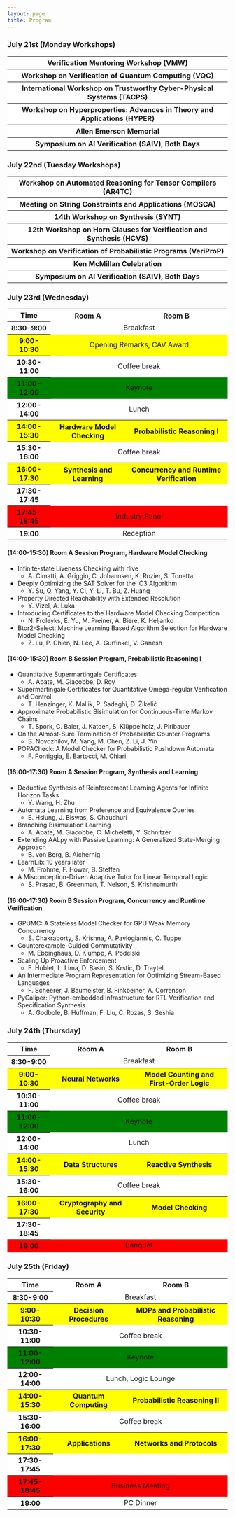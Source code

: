 ```yaml
---
layout: page
title: Program
---
```

<style>
    .workshop {
        text-align: center;
    }
    .workshop th {
        background: white;
        word-wrap: break-word;
        text-align: center;
    }

</style>

### July 21st (Monday Workshops)
<div class="workshop">

<table>
    <tr>
        <th>Verification Mentoring Workshop (VMW)</th>
    </tr>
    <tr>
        <th>Workshop on Verification of Quantum Computing (VQC)</th>
    </tr>
    <tr>
        <th>International Workshop on Trustworthy Cyber-Physical Systems (TACPS)</th>
    </tr>
    <tr>
        <th>Workshop on Hyperproperties: Advances in Theory and Applications (HYPER)</th>
    </tr>
    <tr>
        <th>Allen Emerson Memorial</th>
    </tr>
    <tr>
        <th>Symposium on AI Verification (SAIV), Both Days</th>
    </tr>
</table>
</div>

### July 22nd (Tuesday Workshops)

<div class="workshop">

<table>
    <tr>
        <th>Workshop on Automated Reasoning for Tensor Compilers (AR4TC)</th>
    </tr>
    <tr>
        <th>Meeting on String Constraints and Applications (MOSCA)</th>
    </tr>
    <tr>
        <th>14th Workshop on Synthesis (SYNT)</th>
    </tr>
    <tr>
        <th>12th Workshop on Horn Clauses for Verification and Synthesis (HCVS)</th>
    </tr>
    <tr>
        <th>Workshop on Verification of Probabilistic Programs (VeriProP)</th>
    </tr>
    <tr>
        <th>Ken McMillan Celebration</th>
    </tr>
    <tr>
        <th>Symposium on AI Verification (SAIV), Both Days</th>
    </tr>
</table>
</div>

### July 23rd (Wednesday)

<style>
    .schedule {
        text-align: center;
    }
    .schedule th {
        word-wrap: break-word;
        text-align: center;
    }
    .schedule td {
        word-wrap: break-word;
        text-align: center;
    }
    .schedule tr:nth-child(1) { background: white; }
    .schedule tr:nth-child(2) { background: white; }
    .schedule tr:nth-child(3) { background: yellow; }
    .schedule tr:nth-child(4) { background: white; }
    .schedule tr:nth-child(5) { background: green; }
    .schedule tr:nth-child(6) { background: white; }
    .schedule tr:nth-child(7) { background: yellow; }
    .schedule tr:nth-child(8) { background: white; }
    .schedule tr:nth-child(9) { background: yellow; }
    .schedule tr:nth-child(10) { background: white; }
    .schedule tr:nth-child(11) { background: red; }
    .schedule tr:nth-child(12) { background: white; }

</style>

<div class="schedule">

<table>
    <tr>
        <th>Time</th>
        <th>Room A</th>
        <th>Room B</th>
    </tr>
    <tr>
        <th>8:30-9:00</th>
        <td colspan="2">Breakfast</td>
    </tr>
    <tr>
        <th>9:00-10:30</th>
        <td colspan="2">Opening Remarks; CAV Award</td>
    </tr>
    <tr>
        <th>10:30-11:00</th>
        <td colspan="2">Coffee break</td>
    </tr>
    <tr>
        <th>11:00-12:00</th>
        <td colspan="2">Keynote</td>
    </tr>
    <tr>
        <th>12:00-14:00</th>
        <td colspan="2">Lunch</td>
    </tr>
    <tr>
        <th>14:00-15:30</th>
        <th> Hardware Model Checking </th>
        <th> Probabilistic Reasoning I </th>
    </tr>
    <tr>
        <th>15:30-16:00</th>
        <td colspan="2" >Coffee break</td>
    </tr>
    <tr>
        <th>16:00-17:30</th>
        <th>Synthesis and Learning</th>
        <th>Concurrency and Runtime Verification</th>
    </tr>
    <tr>
        <th>17:30-17:45</th>
        <td colspan="2" > </td>
    </tr>
    <tr>
        <th>17:45-18:45</th>
        <td colspan="2" > Industry Panel </td>
    </tr>
    <tr>
        <th>19:00</th>
        <td colspan="2" > Reception </td>
    </tr>
</table>	

</div>

#### (14:00-15:30) Room A Session Program, Hardware Model Checking
* Infinite-state Liveness Checking with rlive
    - A. Cimatti, A. Griggio, C. Johannsen, K. Rozier, S. Tonetta
* Deeply Optimizing the SAT Solver for the IC3 Algorithm
    - Y. Su, Q. Yang, Y. Ci, Y. Li, T. Bu, Z. Huang
* Property Directed Reachability with Extended Resolution
    - Y. Vizel, A. Luka
* Introducing Certificates to the Hardware Model Checking Competition
    - N. Froleyks, E. Yu, M. Preiner, A. Biere, K. Heljanko
* Btor2-Select: Machine Learning Based Algorithm Selection for Hardware Model Checking
    - Z. Lu, P. Chien, N. Lee, A. Gurfinkel, V. Ganesh
    
#### (14:00-15:30) Room B Session Program, Probabilistic Reasoning I
* Quantitative Supermartingale Certificates
    - A. Abate, M. Giacobbe, D. Roy 
* Supermartingale Certificates for Quantitative Omega-regular Verification and Control
    - T. Henzinger, K. Mallik, P. Sadeghi, Đ. Žikelić 
* Approximate Probabilistic Bisimulation for Continuous-Time Markov Chains
    - T. Spork, C. Baier, J. Katoen, S. Klüppelholz, J. Piribauer 
* On the Almost-Sure Termination of Probabilistic Counter Programs
    - S. Novozhilov, M. Yang, M. Chen, Z. Li, J. Yin 
* POPACheck: A Model Checker for Probabilistic Pushdown Automata
    - F. Pontiggia, E. Bartocci, M. Chiari

#### (16:00-17:30) Room A Session Program, Synthesis and Learning
* Deductive Synthesis of Reinforcement Learning Agents for Infinite Horizon Tasks
    - Y. Wang, H. Zhu
* Automata Learning from Preference and Equivalence Queries
    - E. Hsiung, J. Biswas, S. Chaudhuri
* Branching Bisimulation Learning
    - A. Abate, M. Giacobbe, C. Micheletti, Y. Schnitzer
* Extending AALpy with Passive Learning: A Generalized State-Merging Approach
    - B. von Berg, B. Aichernig
* LearnLib: 10 years later
    - M. Frohme, F. Howar, B. Steffen
* A Misconception-Driven Adaptive Tutor for Linear Temporal Logic
    - S. Prasad, B. Greenman, T. Nelson, S. Krishnamurthi

#### (16:00-17:30) Room B Session Program, Concurrency and Runtime Verification
* GPUMC: A Stateless Model Checker for GPU Weak Memory Concurrency
    - S. Chakraborty, S. Krishna, A. Pavlogiannis, O. Tuppe
* Counterexample-Guided Commutativity
    - M. Ebbinghaus, D. Klumpp, A. Podelski
* Scaling Up Proactive Enforcement
    - F. Hublet, L. Lima, D. Basin, S. Krstic, D. Traytel
* An Intermediate Program Representation for Optimizing Stream-Based Languages
    - F. Scheerer, J. Baumeister, B. Finkbeiner, A. Correnson
* PyCaliper: Python-embedded Infrastructure for RTL Verification and Specification Synthesis
    - A. Godbole, B. Huffman, F. Liu, C. Rozas, S. Seshia

### July 24th (Thursday)
<div class="schedule">

<table>
    <tr>
        <th>Time</th>
        <th>Room A</th>
        <th>Room B</th>
    </tr>
    <tr>
        <th>8:30-9:00</th>
        <td colspan="2" >Breakfast</td>
    </tr>
    <tr>
        <th>9:00-10:30</th>
        <th>Neural Networks</th>
        <th>Model Counting and First-Order Logic</th>
    </tr>
    <tr>
        <th>10:30-11:00</th>
        <td colspan="2" >Coffee break</td>
    </tr>
    <tr>
        <th>11:00-12:00</th>
        <td colspan="2" >Keynote</td>
    </tr>
    <tr>
        <th>12:00-14:00</th>
        <td colspan="2" >Lunch</td>
    </tr>
    <tr>
        <th>14:00-15:30</th>
        <th>Data Structures</th>
        <th>Reactive Synthesis</th>
    </tr>
    <tr>
        <th>15:30-16:00</th>
        <td colspan="2" >Coffee break</td>
    </tr>
    <tr>
        <th>16:00-17:30</th>
        <th>Cryptography and Security</th>
        <th>Model Checking</th>
    </tr>
    <tr>
        <th>17:30-18:45</th>
        <td colspan="2" > </td>
    </tr>
    <tr>
        <th>19:00</th>
        <td colspan="2"> Banquet </td>
    </tr>
</table>	

</div>

### July 25th (Friday)
<div class="schedule">

<table>
    <tr>
        <th>Time</th>
        <th>Room A</th>
        <th>Room B</th>
    </tr>
    <tr>
        <th>8:30-9:00</th>
        <td colspan="2" >Breakfast</td>
    </tr>
    <tr>
        <th>9:00-10:30</th>
        <th>Decision Procedures</th>
        <th>MDPs and Probabilistic Reasoning</th>
    </tr>
    <tr>
        <th>10:30-11:00</th>
        <td colspan="2" >Coffee break</td>
    </tr>
    <tr>
        <th>11:00-12:00</th>
        <td colspan="2" >Keynote</td>
    </tr>
    <tr>
        <th>12:00-14:00</th>
        <td colspan="2" >Lunch, Logic Lounge</td>
    </tr>
    <tr>
        <th>14:00-15:30</th>
        <th>Quantum Computing</th>
        <th>Probabilistic Reasoning II</th>
    </tr>
    <tr>
        <th>15:30-16:00</th>
        <td colspan="2" >Coffee break</td>
    </tr>
    <tr>
        <th>16:00-17:30</th>
        <th>Applications</th>
        <th>Networks and Protocols</th>
    </tr>
    <tr>
        <th>17:30-17:45</th>
        <td colspan="2" > </td>
    </tr>
    <tr>
        <th>17:45-18:45</th>
        <td colspan="2" > Business Meeting </td>
    </tr>
    <tr>
        <th>19:00</th>
        <td colspan="2" > PC Dinner </td>
    </tr>
</table>	

</div>
